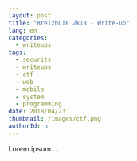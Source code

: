 ```yaml
---
layout: post
title: "BreizhCTF 2k18 - Write-up"
lang: en
categories:
  - writeups
tags:
  - security
  - writeups
  - ctf
  - web
  - mobile
  - system
  - programming
date: 2018/04/23
thumbnail: /images/ctf.png
authorId: n
---
```

Lorem ipsum ...
